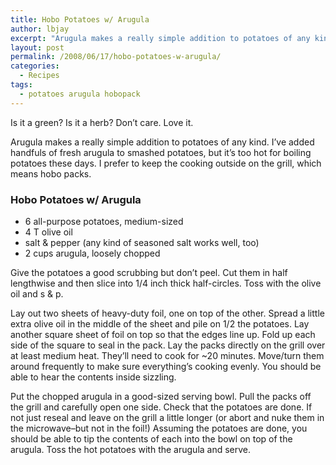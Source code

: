 ```yaml
---
title: Hobo Potatoes w/ Arugula
author: lbjay
excerpt: "Arugula makes a really simple addition to potatoes of any kind. I've added handfuls of fresh arugula to smashed potatoes, but it's too hot for boiling potatoes these days. I prefer to keep the cooking outside on the grill, which means hobo packs."
layout: post
permalink: /2008/06/17/hobo-potatoes-w-arugula/
categories:
  - Recipes
tags:
  - potatoes arugula hobopack
---
```

<abbr class="unapi-id" title=""><!-- &nbsp; --></abbr> 

Is it a green? Is it a herb? Don&#8217;t care. Love it.

Arugula makes a really simple addition to potatoes of any kind. I&#8217;ve added handfuls of fresh arugula to smashed potatoes, but it&#8217;s too hot for boiling potatoes these days. I prefer to keep the cooking outside on the grill, which means hobo packs.

<div class="hrecipe">
  <h3 class="title">
    Hobo Potatoes w/ Arugula
  </h3>
  
  <ul>
    <li class="ingredient">
      <span class="quantity">6</span><span class="item"> all-purpose potatoes</span>, <span class="note">medium-sized</span>
    </li>
    <li class="ingredient">
      <span class="quantity">4 T</span> <span class="item">olive oil</span>
    </li>
    <li class="ingredient">
      <span class="item">salt & pepper</span> <span class="note">(any kind of seasoned salt works well, too)</span>
    </li>
    <li class="ingredient">
      <span class="quantity">2 cups</span> <span class="item">arugula</span>, <span class="note">loosely chopped</span>
    </li>
  </ul>
  
  <p class="method">
    Give the potatoes a good scrubbing but don&#8217;t peel. Cut them in half lengthwise and then slice into 1/4 inch thick half-circles. Toss with the olive oil and s & p.
  </p>
  
  <p class="method">
    Lay out two sheets of heavy-duty foil, one on top of the other. Spread a little extra olive oil in the middle of the sheet and pile on 1/2 the potatoes. Lay another square sheet of foil on top so that the edges line up. Fold up each side of the square to seal in the pack. Lay the packs directly on the grill over at least medium heat. They&#8217;ll need to cook for ~20 minutes. Move/turn them around frequently to make sure everything&#8217;s cooking evenly. You should be able to hear the contents inside sizzling.
  </p>
  
  <p class="method">
    Put the chopped arugula in a good-sized serving bowl. Pull the packs off the grill and carefully open one side. Check that the potatoes are done. If not just reseal and leave on the grill a little longer (or abort and nuke them in the microwave&#8211;but not in the foil!) Assuming the potatoes are done, you should be able to tip the contents of each into the bowl on top of the arugula. Toss the hot potatoes with the arugula and serve.
  </p>
</div>